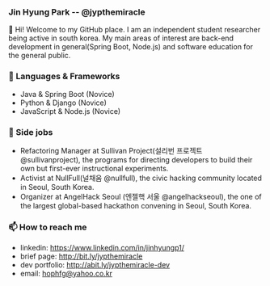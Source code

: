 ### Jin Hyung Park -- @jypthemiracle

👋 Hi! Welcome to my GitHub place.
I am an independent student researcher being active in south korea. My main areas of interest are back-end development in general(Spring Boot, Node.js) and software education for the general public.

### 🔭 Languages & Frameworks
- Java & Spring Boot (Novice)
- Python & Django (Novice)
- JavaScript & Node.js (Novice)

### 👯 Side jobs
- Refactoring Manager at Sullivan Project(설리번 프로젝트 @sullivanproject), the programs for directing developers to build their own but first-ever instructional experiments.
- Activist at NullFull(널채움 @nullfull), the civic hacking community located in Seoul, South Korea.
- Organizer at AngelHack Seoul (엔젤핵 서울 @angelhackseoul), the one of the largest global-based hackathon convening in Seoul, South Korea.

### 📫 How to reach me
- linkedin: https://www.linkedin.com/in/jinhyungp1/
- brief page: http://bit.ly/jypthemiracle
- dev portfolio: http://abit.ly/jypthemiracle-dev
- email: hophfg@yahoo.co.kr
